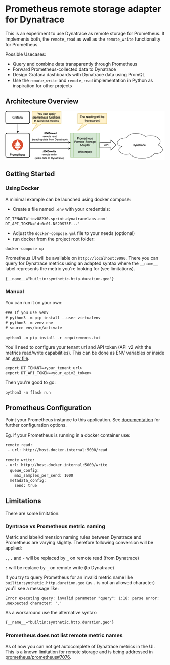 # Prometheus remote storage adapter for Dynatrace

This is an experiment to use Dynatrace as remote storage for Prometheus. It implements both, the `remote_read` as well as the `remote_write` functionality for Prometheus.

Possible Usecases:
- Query and combine data transparently through Prometheus
- Forward Prometheus-collected data to Dynatrace
- Design Grafana dashboards with Dynatrace data using PromQL
- Use the `remote_write` and `remote_read` implementation in Python as inspiration for other projects

## Architecture Overview
![](documentation/dt2prom_arch.png)
## Getting Started

### Using Docker
A minimal example can be launched using docker compose:

- Create a file named `.env` with your credentials:
```
DT_TENANT='tov08230.sprint.dynatracelabs.com'
DT_API_TOKEN='dt0c01.NS2DS75F...'
```
- Adjust the `docker-compose.yml` file to your needs (optional)
- run docker from the project root folder:
```
docker-compose up
```

Prometheus UI will be available on `http://localhost:9090`. There you can query for Dynatrace metrics using an adapted syntax where the `__name__` label represents the metric you're looking for (see limitations).
```
{__name__="builtin:synthetic.http.duration.geo"}
```

### Manual
You can run it on your own:

```
### If you use venv
# python3 -m pip install --user virtualenv
# python3 -m venv env
# source env/bin/activate

python3 -m pip install -r requirements.txt
```

You'll need to configure your tenant url and API token (API v2 with the metrics read/write capabilities). This can be done as ENV variables or inside an [.env file](https://pypi.org/project/python-dotenv/).

```
export DT_TENANT=<your_tenant_url>
export DT_API_TOKEN=<your_apiv2_token>
```

Then you're good to go:
```
python3 -m flask run
```

## Prometheus Configuration
Point your Prometheus instance to this application. See [documentation](https://prometheus.io/docs/prometheus/latest/configuration/configuration/#remote_write) for further configuration options.

Eg. if your Prometheus is running in a docker container use:
```
remote_read:
 - url: http://host.docker.internal:5000/read

remote_write:
- url: http://host.docker.internal:5000/write
  queue_config:
    max_samples_per_send: 1000
  metadata_config:
    send: true
```

## Limitations
There are some limitation:

### Dyntrace vs Prometheus metric naming
Metric and label/dimension naming rules between Dynatrace and Prometheus are varying slightly. Therefore following conversion will be applied:

`.`, `,` and `-` will be replaced by `_` on remote read (from Dynatrace)

`:` will be replace by `_` on remote write (to Dynatrace)


If you try to query Prometheus for an invalid metric name like `builtin:synthetic.http.duration.geo` (as `.` is not an allowed character) you'll see a message like:
```
Error executing query: invalid parameter "query": 1:18: parse error: unexpected character: '.'
```
As a workaround use the alternative syntax:

```
{__name__="builtin:synthetic.http.duration.geo"}
```

### Prometheus does not list remote metric names
As of now you can not get autocomplete of Dynatrace metrics in the UI. This is a known limitation for remote storage and is being addressed in [prometheus/prometheus#7076](https://github.com/prometheus/prometheus/pull/7076).

